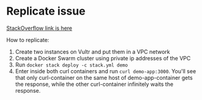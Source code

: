 # Replicate issue

[StackOverflow link is here](https://stackoverflow.com/questions/75481450/cant-access-to-containerlized-sveltekit-app-from-different-hosts-in-docker-swar)

How to replicate:

1. Create two instances on Vultr and put them in a VPC network
2. Create a Docker Swarm cluster using private ip addresses of the VPC
3. Run `docker stack deploy -c stack.yml demo`
4. Enter inside both curl containers and run `curl demo-app:3000`. You'll see that only curl-container on the same host of demo-app-container gets the response, while the other curl-container infinitely waits the response.

